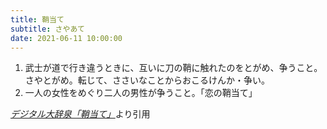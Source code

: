 ```yaml
---
title: 鞘当て
subtitle: さやあて
date: 2021-06-11 10:00:00
---
```


1. 武士が道で行き違うときに、互いに刀の鞘に触れたのをとがめ、争うこと。さやとがめ。転じて、ささいなことからおこるけんか・争い。
2. 一人の女性をめぐり二人の男性が争うこと。「恋の鞘当て」

<cite>[デジタル大辞泉「鞘当て」](https://dictionary.goo.ne.jp/word/%E9%9E%98%E5%BD%93%E3%81%A6/)</cite>より引用